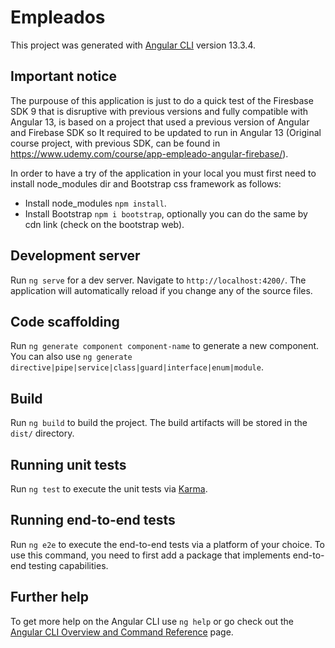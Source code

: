 # Empleados

This project was generated with [Angular CLI](https://github.com/angular/angular-cli) version 13.3.4.

## Important notice

The purpouse of this application is just to do a quick test of the Firesbase SDK 9 that is disruptive with previous versions and fully compatible with Angular 13, is based on a project that used a previous version of Angular and Firebase SDK so It required to be updated to run in Angular 13 
(Original course project, with previous SDK, can be found in https://www.udemy.com/course/app-empleado-angular-firebase/). 

In order to have a try of the application in your local you must first need to install node_modules dir and Bootstrap css framework as follows:
* Install node_modules `npm install`.
* Install Bootstrap `npm i bootstrap`, optionally you can do the same by cdn link (check on the bootstrap web).

## Development server

Run `ng serve` for a dev server. Navigate to `http://localhost:4200/`. The application will automatically reload if you change any of the source files.

## Code scaffolding

Run `ng generate component component-name` to generate a new component. You can also use `ng generate directive|pipe|service|class|guard|interface|enum|module`.

## Build

Run `ng build` to build the project. The build artifacts will be stored in the `dist/` directory.

## Running unit tests

Run `ng test` to execute the unit tests via [Karma](https://karma-runner.github.io).

## Running end-to-end tests

Run `ng e2e` to execute the end-to-end tests via a platform of your choice. To use this command, you need to first add a package that implements end-to-end testing capabilities.

## Further help

To get more help on the Angular CLI use `ng help` or go check out the [Angular CLI Overview and Command Reference](https://angular.io/cli) page.

